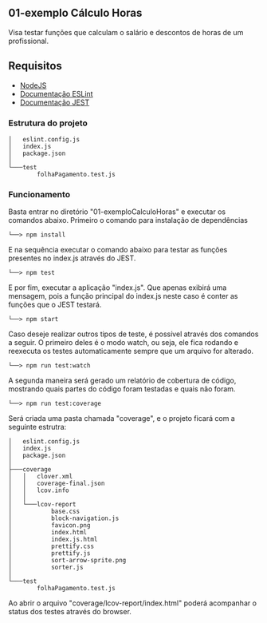 ## 01-exemplo Cálculo Horas

Visa testar funções que calculam o salário e descontos de horas de um profissional.

## Requisitos

- [NodeJS](https://nodejs.org/en)
- [Documentação ESLint](https://eslint.org/docs/latest/use/getting-started)
- [Documentação JEST](https://jestjs.io/docs/getting-started)

### Estrutura do projeto

```
│   eslint.config.js
│   index.js
│   package.json
│
└───test
        folhaPagamento.test.js
```

### Funcionamento

Basta entrar no diretório "01-exemploCalculoHoras" e executar os comandos abaixo. Primeiro o comando para instalação de dependências

```
└──> npm install
```
E na sequência executar o comando abaixo para testar as funções presentes no index.js através do JEST. 

```
└──> npm test
```

E por fim, executar a aplicação "index.js". Que apenas exibirá uma mensagem, pois a função principal do index.js neste caso é conter as funções que o JEST testará.

```
└──> npm start
```

Caso deseje realizar outros tipos de teste, é possível através dos comandos a seguir. O primeiro deles é o modo watch, ou seja, ele fica rodando e reexecuta os testes automaticamente sempre que um arquivo for alterado. 

```
└──> npm run test:watch
```

A segunda maneira será gerado um relatório de cobertura de código, mostrando quais partes do código foram testadas e quais não foram.

```
└──> npm run test:coverage
```

Será criada uma pasta chamada "coverage", e o projeto ficará com a seguinte estrutra:

```
│   eslint.config.js
│   index.js
│   package.json
│
├───coverage
│   │   clover.xml
│   │   coverage-final.json
│   │   lcov.info
│   │
│   └───lcov-report
│           base.css
│           block-navigation.js
│           favicon.png
│           index.html
│           index.js.html
│           prettify.css
│           prettify.js
│           sort-arrow-sprite.png
│           sorter.js
│
└───test
        folhaPagamento.test.js
```

Ao abrir o arquivo "coverage/lcov-report/index.html" poderá acompanhar o status dos testes através do browser.



